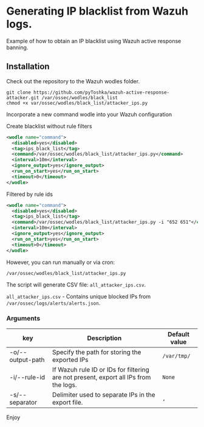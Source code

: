 # Generating IP blacklist from Wazuh logs.

Example of how to obtain an IP blacklist using Wazuh active response banning.

## Installation
Check out the repository to the Wazuh wodles folder.
```shell
git clone https://github.com/pyToshka/wazuh-active-response-attacker.git /var/ossec/wodles/black_list
chmod +x var/ossec/wodles/black_list/attacker_ips.py
```
Incorporate a new command wodle into your Wazuh configuration

Create blacklist without rule filters

```xml
<wodle name="command">
  <disabled>yes</disabled>
  <tag>ips_black_list</tag>
  <command>/var/ossec/wodles/black_list/attacker_ips.py</command>
  <interval>10m</interval>
  <ignore_output>yes</ignore_output>
  <run_on_start>yes</run_on_start>
  <timeout>0</timeout>
</wodle>

```
Filtered by rule ids

```xml
<wodle name="command">
  <disabled>yes</disabled>
  <tag>ips_black_list</tag>
  <command>/var/ossec/wodles/black_list/attacker_ips.py -i "652 651"</command>
  <interval>10m</interval>
  <ignore_output>yes</ignore_output>
  <run_on_start>yes</run_on_start>
  <timeout>0</timeout>
</wodle>

```

However, you can run manually or via cron:

```shell
/var/ossec/wodles/black_list/attacker_ips.py
```

The script will generate CSV file: `all_attacker_ips.csv`.

`all_attacker_ips.csv` - Contains unique blocked IPs from `/var/ossec/logs/alerts/alerts.json`.

### Arguments

| key              | Description                                                                          | Default value |
|------------------|--------------------------------------------------------------------------------------|---------------|
| -o/--output-path | Specify the path for storing the exported IPs                                        | `/var/tmp/`   |
| -i/--rule-id     | If Wazuh rule ID or IDs for filtering are not present, export all IPs from the logs. | `None`        |
| -s/--separator   | Delimiter used to separate IPs in the export file.                                   | `,`           |


Enjoy
